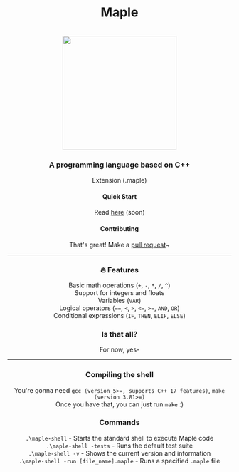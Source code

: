 <div align="center">

<h1 align="center">Maple</h1>
    <br />
        <img align="center" width="256" height="256" src="https://femboylamkas.please-fuck.me/yJTKni.png" />
    <br />
</div>

<div align="center">
    <h3>A programming language based on C++</h3>
    <p>Extension (.maple)</p>
</div>

<div align="center">
    <h4>Quick Start</h4>
    <p>Read <a href="https://github.com/LamkasDev/maple/wiki">here</a> (soon)</p>
    <h4>Contributing</h4>
    <p>That's great! Make a <a href="https://github.com/LamkasDev/maple/pullse">pull request</a>~</p>
</div>

<hr />

<div align="center">
    <h3>🔥 Features</h3>
    <p>
        Basic math operations (<code>+</code>, <code>-</code>, <code>*</code>, <code>/</code>, <code>^</code>)<br />
        Support for integers and floats<br />
        Variables (<code>VAR</code>)<br />
        Logical operators (<code>==</code>, <code><</code>, <code>></code>, <code><=</code>, <code>>=</code>, <code>AND</code>, <code>OR</code>)<br />
        Conditional expressions (<code>IF</code>, <code>THEN</code>, <code>ELIF</code>, <code>ELSE</code>)
    </p>
    <h3>Is that all?</h3>
    <p>
        For now, yes-
    </p>
</div>

<hr />

<div align="center">
    <h3>Compiling the shell</h3>
    <p>
        You're gonna need <code>gcc (version 5>=, supports C++ 17 features)</code>, <code>make (version 3.81>=)</code><br />
        Once you have that, you can just run <code>make</code> :)
    </p>
    <h3>Commands</h3>
    <p>
        <code>.\maple-shell</code> - Starts the standard shell to execute Maple code<br />
        <code>.\maple-shell -tests</code> - Runs the default test suite<br />
        <code>.\maple-shell -v</code> - Shows the current version and information<br />
        <code>.\maple-shell -run [file_name].maple</code> - Runs a specified <code>.maple</code> file
    </p>
</div>
